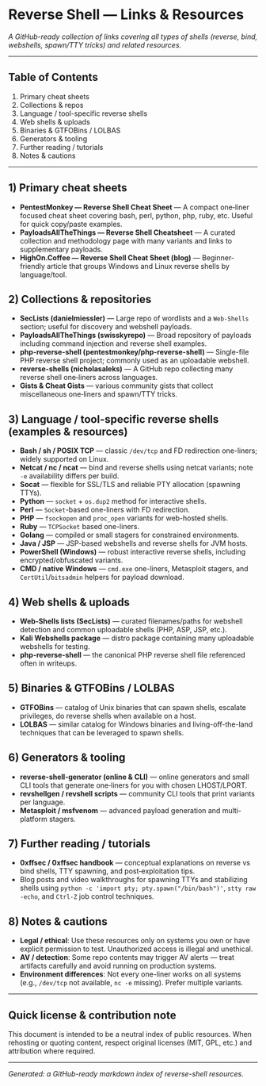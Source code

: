 # Reverse Shell — Links & Resources

_A GitHub-ready collection of links covering all types of shells (reverse, bind, webshells, spawn/TTY tricks) and related resources._

---

## Table of Contents
1. Primary cheat sheets
2. Collections & repos
3. Language / tool-specific reverse shells
4. Web shells & uploads
5. Binaries & GTFOBins / LOLBAS
6. Generators & tooling
7. Further reading / tutorials
8. Notes & cautions

---

## 1) Primary cheat sheets
- **PentestMonkey — Reverse Shell Cheat Sheet** — A compact one‑liner focused cheat sheet covering bash, perl, python, php, ruby, etc. Useful for quick copy/paste examples.
- **PayloadsAllTheThings — Reverse Shell Cheatsheet** — A curated collection and methodology page with many variants and links to supplementary payloads.
- **HighOn.Coffee — Reverse Shell Cheat Sheet (blog)** — Beginner-friendly article that groups Windows and Linux reverse shells by language/tool.

## 2) Collections & repositories
- **SecLists (danielmiessler)** — Large repo of wordlists and a `Web-Shells` section; useful for discovery and webshell payloads.
- **PayloadsAllTheThings (swisskyrepo)** — Broad repository of payloads including command injection and reverse shell examples.
- **php-reverse-shell (pentestmonkey/php-reverse-shell)** — Single-file PHP reverse shell project; commonly used as an uploadable webshell.
- **reverse-shells (nicholasaleks)** — A GitHub repo collecting many reverse shell one‑liners across languages.
- **Gists & Cheat Gists** — various community gists that collect miscellaneous one‑liners and spawn/TTY tricks.

## 3) Language / tool-specific reverse shells (examples & resources)
- **Bash / sh / POSIX TCP** — classic `/dev/tcp` and FD redirection one-liners; widely supported on Linux.
- **Netcat / nc / ncat** — bind and reverse shells using netcat variants; note `-e` availability differs per build.
- **Socat** — flexible for SSL/TLS and reliable PTY allocation (spawning TTYs).
- **Python** — `socket` + `os.dup2` method for interactive shells.
- **Perl** — `Socket`-based one-liners with FD redirection.
- **PHP** — `fsockopen` and `proc_open` variants for web-hosted shells.
- **Ruby** — `TCPSocket` based one-liners.
- **Golang** — compiled or small stagers for constrained environments.
- **Java / JSP** — JSP-based webshells and reverse shells for JVM hosts.
- **PowerShell (Windows)** — robust interactive reverse shells, including encrypted/obfuscated variants.
- **CMD / native Windows** — `cmd.exe` one-liners, Metasploit stagers, and `CertUtil`/`bitsadmin` helpers for payload download.

## 4) Web shells & uploads
- **Web‑Shells lists (SecLists)** — curated filenames/paths for webshell detection and common uploadable shells (PHP, ASP, JSP, etc.).
- **Kali Webshells package** — distro package containing many uploadable webshells for testing.
- **php-reverse-shell** — the canonical PHP reverse shell file referenced often in writeups.

## 5) Binaries & GTFOBins / LOLBAS
- **GTFOBins** — catalog of Unix binaries that can spawn shells, escalate privileges, do reverse shells when available on a host.
- **LOLBAS** — similar catalog for Windows binaries and living-off-the-land techniques that can be leveraged to spawn shells.

## 6) Generators & tooling
- **reverse-shell-generator (online & CLI)** — online generators and small CLI tools that generate one‑liners for you with chosen LHOST/LPORT.
- **revshellgen / revshell scripts** — community CLI tools that print variants per language.
- **Metasploit / msfvenom** — advanced payload generation and multi-platform stagers.

## 7) Further reading / tutorials
- **0xffsec / 0xffsec handbook** — conceptual explanations on reverse vs bind shells, TTY spawning, and post‑exploitation tips.
- Blog posts and video walkthroughs for spawning TTYs and stabilizing shells using `python -c 'import pty; pty.spawn("/bin/bash")'`, `stty raw -echo`, and `Ctrl-Z` job control techniques.

## 8) Notes & cautions
- **Legal / ethical**: Use these resources only on systems you own or have explicit permission to test. Unauthorized access is illegal and unethical.
- **AV / detection**: Some repo contents may trigger AV alerts — treat artifacts carefully and avoid running on production systems.
- **Environment differences**: Not every one-liner works on all systems (e.g., `/dev/tcp` not available, `nc -e` missing). Prefer multiple variants.

---

## Quick license & contribution note
This document is intended to be a neutral index of public resources. When rehosting or quoting content, respect original licenses (MIT, GPL, etc.) and attribution where required.

---

*Generated: a GitHub-ready markdown index of reverse-shell resources.*

